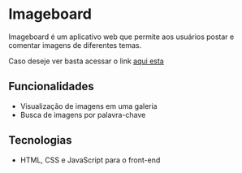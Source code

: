 # Imageboard

Imageboard é um aplicativo web que permite aos usuários postar e comentar imagens de diferentes temas.

Caso deseje ver basta acessar o link <a href="https://alexandre-henrique-04.github.io/Prototipo-de-imageboard/">aqui esta</a>

## Funcionalidades

- Visualização de imagens em uma galeria
- Busca de imagens por palavra-chave

## Tecnologias

- HTML, CSS e JavaScript para o front-end
